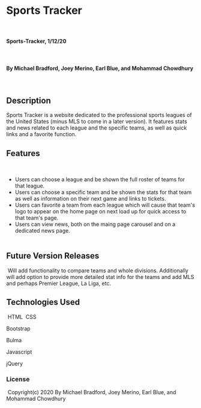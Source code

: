# Sports Tracker
​
#### Sports-Tracker, 1/12/20
​
#### By Michael Bradford, Joey Merino, Earl Blue, and Mohammad Chowdhury
​
## Description
Sports Tracker is a website dedicated to the professional sports leagues of the United States (minus MLS to come in a later version). It features stats and news related to each league and the specific teams, as well as quick links and a favorite function.

## Features
​
* Users can choose a league and be shown the full roster of teams for that league.
* Users can choose a specific team and be shown the stats for that team as well as information on their next game and links to tickets.
* Users can favorite a team from each league which will cause that team's logo to appear on the home page on next load up for quick access to that team's page.
* Users can view news, both on the maing page carousel and on a dedicated news page.  
​
​
## Future Version Releases
​
Will add functionality to compare teams and whole divisions. Additionally will add option to provide more detailed stat info for the teams and add MLS and perhaps Premier League, La Liga, etc.
​
## Technologies Used
​
HTML
​
CSS

Bootstrap

Bulma

Javascript

jQuery 
​
### License
​
Copyright(c) 2020 By Michael Bradford, Joey Merino, Earl Blue, and Mohammad Chowdhury
​